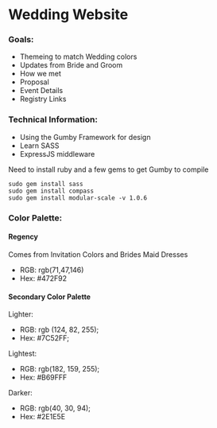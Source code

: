 # Wedding Website

### Goals:

* Themeing to match Wedding colors
* Updates from Bride and Groom
* How we met
* Proposal
* Event Details
* Registry Links

### Technical Information:

* Using the Gumby Framework for design
* Learn SASS
* ExpressJS middleware

Need to install ruby and a few gems to get Gumby to compile

````
sudo gem install sass
sudo gem install compass
sudo gem install modular-scale -v 1.0.6

````

### Color Palette:

#### Regency
Comes from Invitation Colors and Brides Maid Dresses

* RGB: rgb(71,47,146)  
* Hex: #472F92

#### Secondary Color Palette
Lighter:

* RGB: rgb (124, 82, 255);
* Hex: #7C52FF;

Lightest: 

* RGB: rgb(182, 159, 255);
* Hex: #B69FFF

Darker:

* RGB: rgb(40, 30, 94);
* Hex: #2E1E5E
